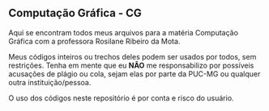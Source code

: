 ## Computação Gráfica - CG

Aqui se encontram todos meus arquivos para a matéria Computação Gráfica com a professora Rosilane Ribeiro da Mota.

Meus códigos inteiros ou trechos deles podem ser usados por todos, sem restrições. Tenha em mente que eu **NÃO** me responsabilizo por possíveis acusações de plágio ou cola, sejam elas por parte da PUC-MG ou qualquer outra instituição/pessoa.

O uso dos códigos neste repositório é por conta e risco do usuário.